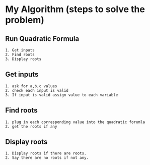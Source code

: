 # My Algorithm (steps to solve the problem)

## Run Quadratic Formula
    1. Get inputs
    2. Find roots
    3. Display roots 

##  Get inputs
    1. ask for a,b,c values
    2. check each input is valid 
    3. If input is valid assign value to each variable

## Find roots
    1. plug in each corresponding value into the quadratic forumla
    2. get the roots if any
    
## Display roots
    1. Display roots if there are roots. 
    2. Say there are no roots if not any.